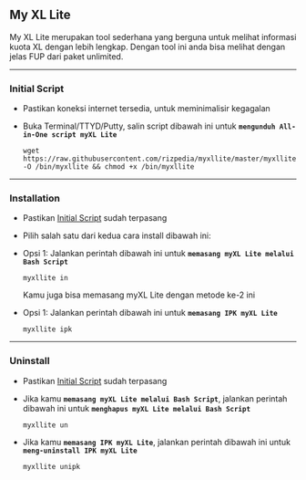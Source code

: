## My XL Lite

My XL Lite merupakan tool sederhana yang berguna untuk melihat informasi kuota XL dengan lebih lengkap. Dengan tool ini anda bisa melihat dengan jelas FUP dari paket unlimited.

---

### Initial Script

- Pastikan koneksi internet tersedia, untuk meminimalisir kegagalan
- Buka Terminal/TTYD/Putty, salin script dibawah ini untuk **``mengunduh All-in-One script myXL Lite``**

	```
	wget https://raw.githubusercontent.com/rizpedia/myxllite/master/myxllite -O /bin/myxllite && chmod +x /bin/myxllite
	```

---

### Installation

- Pastikan [Initial Script](#Initial-Script) sudah terpasang
- Pilih salah satu dari kedua cara install dibawah ini:

- Opsi 1: Jalankan perintah dibawah ini untuk **``memasang myXL Lite melalui Bash Script``**

	```
	myxllite in
	```


	Kamu juga bisa memasang myXL Lite dengan metode ke-2 ini
- Opsi 1: Jalankan perintah dibawah ini untuk **``memasang IPK myXL Lite``**

	```
	myxllite ipk
	```

---

### Uninstall

- Pastikan [Initial Script](#Initial-Script) sudah terpasang
- Jika kamu **``memasang myXL Lite melalui Bash Script``**, jalankan perintah dibawah ini untuk **``menghapus myXL Lite melalui Bash Script``**

	```
	myxllite un
	```

- Jika kamu **``memasang IPK myXL Lite``**, jalankan perintah dibawah ini untuk **``meng-uninstall IPK myXL Lite``**

	```
	myxllite unipk
	```


  